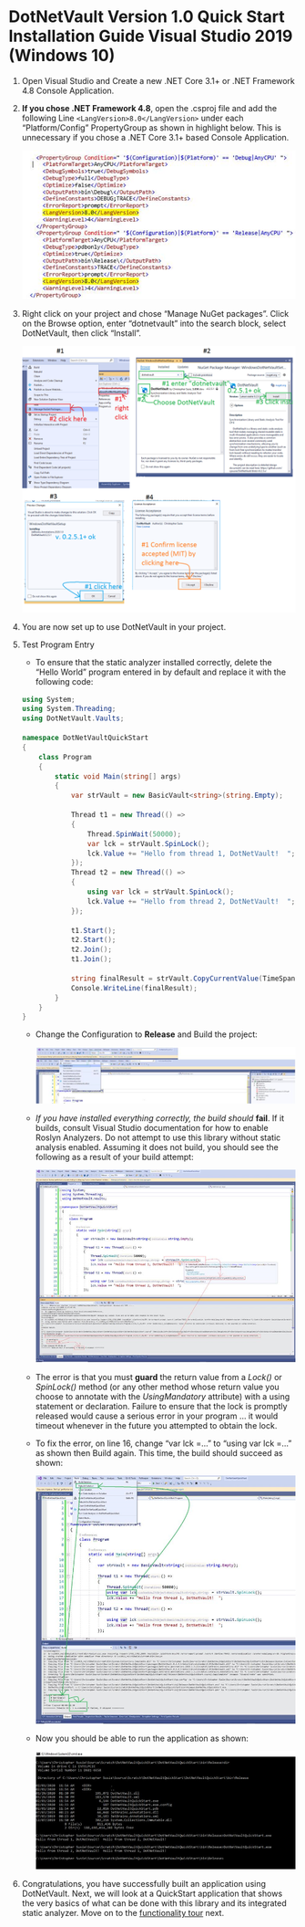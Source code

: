 # DotNetVault Version 1.0 Quick Start Installation Guide Visual Studio 2019 (Windows 10)  
  
1. Open Visual Studio and Create a new .NET Core 3.1+ or .NET Framework 4.8 Console Application.  
2.  **If you chose .NET Framework 4.8**, open the .csproj file and add the following Line `<LangVersion>8.0</LangVersion>` under each “Platform/Config” PropertyGroup as shown in highlight below.  This is unnecessary if you chose a .NET Core 3.1+ based Console Application. 
  
     ![](https://github.com/cpsusie/DotNetVault/blob/v1.0_master/DotNetVaultQuickStart/dotnet_vault_install_vs2019_win/pic_1.png?raw=true)

3. Right click on your project and chose “Manage NuGet packages”.  Click on the Browse option, enter “dotnetvault” into the search block, select DotNetVault, then click “Install”.  

     ![](https://github.com/cpsusie/DotNetVault/blob/v1.0_master/DotNetVaultQuickStart/dotnet_vault_install_vs2019_win/pic_2.png?raw=true)
       
4. You are now set up to use DotNetVault in your project.  
  
5. Test Program Entry  
    * To ensure that the static analyzer installed correctly, delete the “Hello World” program entered in by default and replace it with the following code:  
      
     ```csharp
     using System;
     using System.Threading;
     using DotNetVault.Vaults;

     namespace DotNetVaultQuickStart
     {
         class Program
         {
             static void Main(string[] args)
             {
                 var strVault = new BasicVault<string>(string.Empty);
                
                 Thread t1 = new Thread(() =>
                 {
                     Thread.SpinWait(50000);
                     var lck = strVault.SpinLock();
                     lck.Value += "Hello from thread 1, DotNetVault!  ";
                 });
                 Thread t2 = new Thread(() =>
                 {
                     using var lck = strVault.SpinLock();
                     lck.Value += "Hello from thread 2, DotNetVault!  ";
                 });
     
                 t1.Start();
                 t2.Start();          
                 t2.Join();
                 t1.Join();
     
                 string finalResult = strVault.CopyCurrentValue(TimeSpan.FromMilliseconds(100));
                 Console.WriteLine(finalResult);
             }      
         }
     }
     ```  
 
    * Change the Configuration to **Release** and Build the project:  
    
        ![](https://github.com/cpsusie/DotNetVault/blob/v1.0_master/DotNetVaultQuickStart/dotnet_vault_install_vs2019_win/pic_3.png?raw=true)
          
    * *If you have installed everything correctly, the build should* **fail**.  If it builds, consult Visual Studio documentation for how to enable Roslyn Analyzers.  Do not attempt to use this library without static analysis enabled.  Assuming it does not build, you should see the following as a result of your build attempt:  
 
        ![](https://github.com/cpsusie/DotNetVault/blob/v1.0_master/DotNetVaultQuickStart/dotnet_vault_install_vs2019_win/pic_4.png?raw=true)
        
    * The error is that you must **guard** the return value from a *Lock()* or *SpinLock()* method (or any other method whose return value you choose to annotate with the *UsingMandatory* attribute) with a using statement or declaration.  Failure to ensure that the lock is promptly released would cause a serious error in your program … it would timeout whenever in the future you attempted to obtain the lock.  
    * To fix the error, on line 16, change “var lck =…” to “using var lck =…” as shown then Build again.  This time, the build should succeed as shown:  
    
        ![](https://github.com/cpsusie/DotNetVault/blob/v1.0_master/DotNetVaultQuickStart/dotnet_vault_install_vs2019_win/pic_5.png?raw=true)
          
    * Now you should be able to run the application as shown:  
    
        ![](https://github.com/cpsusie/DotNetVault/blob/v1.0_master/DotNetVaultQuickStart/dotnet_vault_install_vs2019_win/pic_6.png?raw=true)  
    
 6. Congratulations, you have successfully built an application using DotNetVault.  Next, we will look at a QuickStart application that shows the very basics of what can be done with this library and its integrated static analyzer.  Move on to the [functionality tour](https://github.com/cpsusie/DotNetVault/blob/v1.0_master/DotNetVaultQuickStart/DotNetVault%20Quick%20Start%20Functionality%20Tour%20%E2%80%93%20JetBrains%20Rider%20(Amazon%20Linux).md) next.  
 
